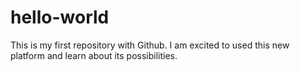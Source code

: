 # hello-world
This is my first repository with Github.  I am excited to used this new platform and learn about its possibilities.
